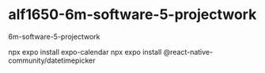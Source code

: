 # alf1650-6m-software-5-projectwork
6m-software-5-projectwork

npx expo install expo-calendar
npx expo install @react-native-community/datetimepicker

